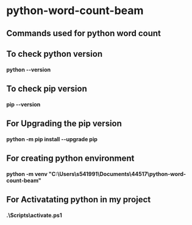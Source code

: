 
# python-word-count-beam

## Commands used for python word count

## To check python version
#### python --version


## To check pip version
#### pip --version


## For Upgrading the pip version
#### python -m pip install --upgrade pip


## For creating  python environment
#### python -m venv "C:\Users\s541991\Documents\44517\python-word-count-beam"


## For Activatating python in my project
#### .\Scripts\activate.ps1
